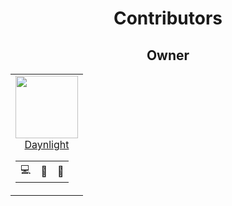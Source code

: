 <div align=center>

# Contributors

## Owner

<table>
    <td align=center>
    <a href="https://github.com/Daynlight"><img height=100px src="https://avatars.githubusercontent.com/u/62157770?v=4"></a>
    <a href="https://github.com/Daynlight"><div align=center>Daynlight</div></a>
    <table align=center>
      <td title="Programing">💻</td>
      <td title="Arts">🎄</td>
      <td title="Manage">💼</td>
    </table>
  </td>
</table>
</div>
